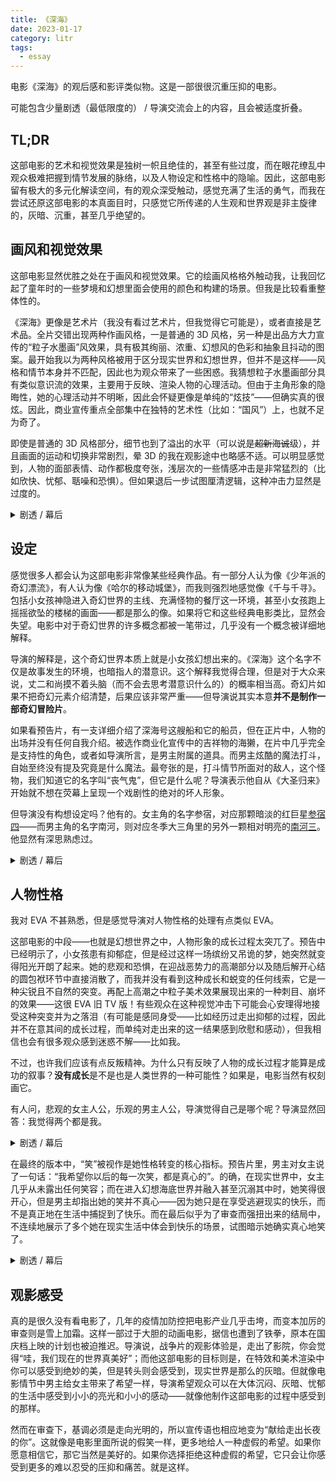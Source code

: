 ```yaml
---
title: 《深海》
date: 2023-01-17
category: litr
tags:
  - essay
---
```


电影《深海》的观后感和影评类似物。这是一部很很沉重压抑的电影。

<!-- more -->

可能包含少量剧透（最低限度的） / 导演交流会上的内容，且会被适度折叠。

## TL;DR

这部电影的艺术和视觉效果是独树一帜且绝佳的，甚至有些过度，而在眼花缭乱中观众极难把握到情节发展的脉络，以及人物设定和性格中的隐喻。因此，这部电影留有极大的多元化解读空间，有的观众深受触动，感觉充满了生活的勇气，而我在尝试还原这部电影的本真面目时，只感觉它所传递的人生观和世界观是非主旋律的，灰暗、沉重，甚至几乎绝望的。

## 画风和视觉效果

这部电影显然优胜之处在于画风和视觉效果。它的绘画风格格外触动我，让我回忆起了童年时的一些梦境和幻想里面会使用的颜色和构建的场景。但我是比较看重整体性的。

《深海》更像是艺术片（我没有看过艺术片，但我觉得它可能是），或者直接是艺术品。全片交错出现两种作画风格，一是普通的 3D 风格，另一种是出品方大力宣传的“粒子水墨画”风效果，具有极其绚丽、浓重、幻想风的色彩和抽象且抖动的图案。最开始我以为两种风格被用于区分现实世界和幻想世界，但并不是这样——风格和情节本身并不匹配，因此也为观众带来了一些困惑。我猜想粒子水墨画部分具有类似意识流的效果，主要用于反映、渲染人物的心理活动。但由于主角形象的隐晦性，她的心理活动并不明晰，因此会怀疑更像是单纯的“炫技”——但确实真的很炫。因此，商业宣传重点全部集中在独特的艺术性（比如：“国风”）上，也就不足为奇了。

即使是普通的 3D 风格部分，细节也到了溢出的水平（可以说是~~超新海诚~~级），并且画面的运动和切换非常剧烈，晕 3D 的我在观影途中也略感不适。可以明显感觉到，人物的面部表情、动作都极度夸张，浅层次的一些情感冲击是非常猛烈的（比如欣快、忧郁、聒噪和恐惧）。但如果退后一步试图厘清逻辑，这种冲击力显然是过度的。


<details>
<summary>剧透 / 幕后</summary>
导演亲口承认了这一点。为了商业效果，它必须是过度的。如果没有这种程度的视觉效果来攫取观众注意力的话，观众可能很难单纯从情节中被触动。

有观众直接问，通过这样大的投入来商业化包装一部本该是理想主义的作品，如果商业上失败了怎么办呢？甚至引发国漫的整体性失败怎么办呢？田导直言不讳：就是想<strong>任性</strong>一次。要是失败了，“那我就去拼命地打工还钱。”
</details>

## 设定

感觉很多人都会认为这部电影非常像某些经典作品。有一部分人认为像《少年派的奇幻漂流》，有人认为像《哈尔的移动城堡》，而我则强烈地感觉像《千与千寻》。包括小女孩神隐进入奇幻世界的主线、充满怪物的餐厅这一环境，甚至小女孩跑上摇摇欲坠的楼梯的画面——都是那么的像。如果将它和这些经典电影类比，显然会失望。电影中对于奇幻世界的许多概念都被一笔带过，几乎没有一个概念被详细地解释。

导演的解释是，这个奇幻世界本质上就是小女孩幻想出来的。《深海》这个名字不仅是故事发生的环境，也暗指人的潜意识。这个解释我觉得合理，但是对于大众来说，丈二和尚摸不着头脑（而不会去思考潜意识什么的）的概率相当高。奇幻片如果不把奇幻元素介绍清楚，后果应该非常严重——但导演说其实本意**并不是制作一部奇幻冒险片**。

如果看预告片，有一支详细介绍了深海号这艘船和它的船员，但在正片中，人物的出场并没有任何自我介绍。被选作商业化宣传中的吉祥物的海獭，在片中几乎完全是支持性的角色，或者如导演所言，是男主附属的道具。而男主炫酷的魔法打斗，自始至终没有提及究竟是什么魔法。最夸张的是，打斗情节所面对的敌人，这个怪物，我们知道它的名字叫“丧气鬼”，但它是什么呢？导演表示他自从《大圣归来》开始就不想在荧幕上呈现一个戏剧性的绝对的坏人形象。

但导演没有构想设定吗？他有的。女主角的名字参宿，对应那颗暗淡的红巨星[参宿四](https://zh.wikipedia.org/wiki/%E5%8F%83%E5%AE%BF%E5%9B%9B)——而男主角的名字南河，则对应冬季大三角里的另外一颗相对明亮的[南河三](https://zh.wikipedia.org/wiki/%E5%8D%97%E6%B2%B3%E4%B8%89)。他显然有深思熟虑过。

<details>
<summary>剧透 / 幕后</summary>
导演暗示设定经过大幅度的删改。

主要的恶势力（或者说恐怖势力），这个<strong>红</strong>色的、似乎无所不在、张牙舞爪吞噬一切的怪物“丧气鬼”，本来有一个大概率会让审查部门感觉“我还不知道你在说什么吗”的名字（你猜？）。和它有关的设定几乎全部都被剪掉了。

最开始引导女主角进入幻想世界的“海精灵”，原本的名字叫“梦魇”。没有人会觉得一个克苏鲁风的长了很多眼睛的触手怪是精灵的。在导演看来，这个梦本身是一种执念，这场美梦，也可以说是一场噩梦。有小朋友听完以后举手问导演，你为什么最开始要起这样一个极端（原话如此）的名字呢（怎么现在改成了这样一个可爱的名字呢？）？导演没有直接回答这位小姑娘。
</details>

## 人物性格

我对 EVA 不甚熟悉，但是感觉导演对人物性格的处理有点类似 EVA。

这部电影的中段——也就是幻想世界之中，人物形象的成长过程太突兀了。预告中已经明示了，小女孩患有抑郁症，但是经过这样一场缤纷又吊诡的梦，她突然就变得阳光开朗了起来。她的悲观和恐惧，在迎战恶势力的高潮部分以及随后解开心结的圆包袱环节中直接消散了，而我并没有看到这种成长和蜕变的任何线索，它是一种尖锐且不自然的突变。再配上高潮之中粒子美术效果展现出来的一种刺目、崩坏的效果——这很 EVA 旧 TV 版！有些观众在这种视觉冲击下可能会心安理得地接受这种突变并为之落泪（有可能是感同身受——比如经历过走出抑郁的过程，因此并不在意其间的成长过程，而单纯对走出来的这一结果感到欣慰和感动），但我相信也会有很多观众感到迷惑不解——比如我。

不过，也许我们应该有点反叛精神。为什么只有反映了人物的成长过程才能算是成功的叙事？**没有成长**是不是也是人类世界的一种可能性？如果是，电影当然有权刻画它。

有人问，悲观的女主人公，乐观的男主人公，导演觉得自己是哪个呢？导演显然回答：我觉得两个都是我。

<details>
<summary>剧透 / 幕后</summary>
导演说：也许她<strong>并没有真的</strong>变得阳光开朗。她只是经历了这一切（现实世界的事情），意识到她不能再沉浸在自己幻想出来的世界中了，从而在醒来之后面对现实。也许，是现实世界发生的事情被迫让她醒过来的吧——高潮部分是她试图留在幻想世界的挣扎，而不是成长和向豁达的转变。幻梦无法逆转地破碎以后，她才醒过来，回到现实世界中，但是她在现实世界和幻想世界中受到的鼓舞，使她对人生“有了一种全新的视角”（导演原话如此）。
</details>

在最终的版本中，“笑”被视作是她性格转变的核心指标。预告片里，男主对女主说了一句话：“我希望你以后的每一次笑，都是真心的”。的确，在现实世界中，女主几乎从未露出任何笑容；而在进入幻想海底世界并融入甚至沉溺其中时，她笑得很开心，但是男主却指出她的笑并不真心——因为她只是在享受逃避现实的快乐，而不是真正地在生活中捕捉到了快乐。而在最后似乎为了审查而强扭出来的结局中，不连续地展示了多个她在现实生活中体会到快乐的场景，试图暗示她确实真心地笑了。

<details>
<summary>剧透 / 幕后</summary>
看到预告片的时候，这句“真心笑”的宣传语让我略感不适，因为它听起来是如此地空妄。在现实世界里，怎么可能每一次笑都是真心的呢？

记得导演说了一句，“可以哭”。不记得是不是原本这句升华会这样讲。要是这句话能加上，就圆满了。但整部片子的基调既然已经被引导向一个强行安排的圆满结局，这一句话大概也不适宜了。
</details>

## 观影感受

真的是很久没有看电影了，几年的疫情加防控把电影产业几乎击垮，而变本加厉的审查则是雪上加霜。这样一部过于大胆的动画电影，据信也遭到了铁拳，原本在国庆档上映的计划也被迫推迟。导演说，战争片的观影体验是，走出了影院，你会觉得“哇，我们现在的世界真美好”；而他这部电影的目标则是，在特效和美术渲染中你可以感受到绝妙的美，但是转头则会感受到，现实世界是那么的灰暗。但就像电影情节中男主给女主带来了希望一样，导演希望观众可以在大体沉闷、灰暗、忧郁的生活中感受到小小的亮光和小小的感动——就像他制作这部电影的过程中感受到的那样。

然而在审查下，基调必须是走向光明的，所以宣传语也相应地变为“献给走出长夜的你”。这就像是电影里面所说的假笑一样，更多地给人一种虚假的希望。如果你愿意相信它，那它当然是美好的。如果你选择拒绝这种虚假的希望，它只会让你感受到更多的难以忍受的压抑和痛苦。就是这样。
